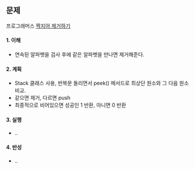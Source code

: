 ## 문제

프로그래머스 [짝지어 제거하기](https://school.programmers.co.kr/learn/courses/30/lessons/12973?language=java)

#### 1. 이해

- 연속된 알파벳을 검사 후에 같은 알파벳을 만나면 제거해준다.

#### 2. 계획

- Stack 클래스 사용, 반복문 돌리면서 peek() 메서드로 최상단 원소와 그 다음 원소 비교.
- 같으면 제거, 다르면 push
- 최종적으로 비어있으면 성공인 1 반환, 아니면 0 반환

#### 3. 실행

- ..

#### 4. 반성

- ..
